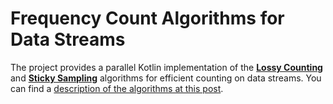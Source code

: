 # Frequency Count Algorithms for Data Streams

The project provides a parallel Kotlin implementation of the [ **Lossy Counting**](https://en.wikipedia.org/wiki/Lossy_Count_Algorithm) and [ **Sticky Sampling**](https://homepages.cwi.nl/~boncz/bads/05-DataStreams.pdf) algorithms for efficient counting on data streams. You can find a [description of the algorithms at this post](http://micvog.com/2015/07/18/frequency-counting-algorithms-over-data-streams/).
